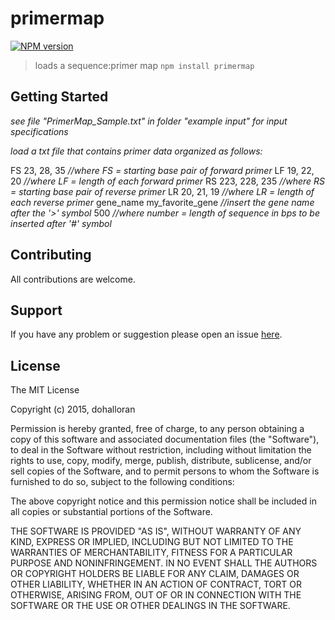 # primermap

[![NPM version](http://img.shields.io/npm/v/primermap.svg)](https://www.npmjs.org/package/primermap) 

> loads a sequence:primer map `npm install primermap`

## Getting Started
*see file "PrimerMap_Sample.txt" in folder "example input" for input specifications*

*load a txt file that contains primer data organized as follows:*

FS 23, 28, 35 _//where FS = starting base pair of forward primer_
LF 19, 22, 20 _//where LF = length of each forward primer_
RS 223, 228, 235 _//where RS = starting base pair of reverse primer_
LR 20, 21, 19 _//where LR = length of each reverse primer_
gene_name my_favorite_gene _//insert the gene name after the '>' symbol_
500 _//where number = length of sequence in bps to be inserted after '#' symbol_


## Contributing

All contributions are welcome.

## Support

If you have any problem or suggestion please open an issue [here](https://github.com/dohalloran/primermap/issues).

## License 

The MIT License

Copyright (c) 2015, dohalloran

Permission is hereby granted, free of charge, to any person
obtaining a copy of this software and associated documentation
files (the "Software"), to deal in the Software without
restriction, including without limitation the rights to use,
copy, modify, merge, publish, distribute, sublicense, and/or sell
copies of the Software, and to permit persons to whom the
Software is furnished to do so, subject to the following
conditions:

The above copyright notice and this permission notice shall be
included in all copies or substantial portions of the Software.

THE SOFTWARE IS PROVIDED "AS IS", WITHOUT WARRANTY OF ANY KIND,
EXPRESS OR IMPLIED, INCLUDING BUT NOT LIMITED TO THE WARRANTIES
OF MERCHANTABILITY, FITNESS FOR A PARTICULAR PURPOSE AND
NONINFRINGEMENT. IN NO EVENT SHALL THE AUTHORS OR COPYRIGHT
HOLDERS BE LIABLE FOR ANY CLAIM, DAMAGES OR OTHER LIABILITY,
WHETHER IN AN ACTION OF CONTRACT, TORT OR OTHERWISE, ARISING
FROM, OUT OF OR IN CONNECTION WITH THE SOFTWARE OR THE USE OR
OTHER DEALINGS IN THE SOFTWARE.
